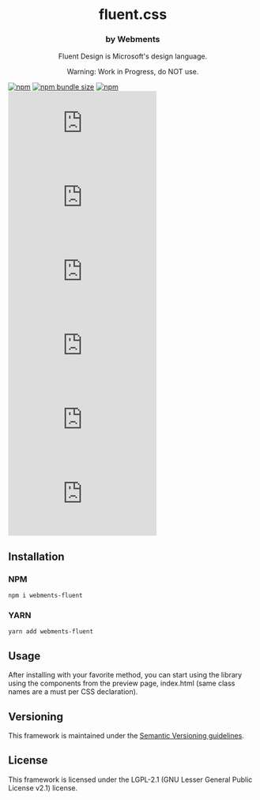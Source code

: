 <p align="center">
  <h1 align="center">fluent.css</h1>
</p>

<h3 align="center">by Webments</h3>
<p align="center">Fluent Design is Microsoft's design language.</p>
<p align="center">Warning: Work in Progress, do NOT use.</p>

[![npm](https://img.shields.io/npm/v/webments-fluent)](https://www.npmjs.com/package/webments-fluent)
[![npm bundle size](https://img.shields.io/bundlephobia/minzip/webments-fluent)](https://www.npmjs.com/package/webments-fluent)
[![npm](https://img.shields.io/npm/dt/webments-fluent)](https://www.npmjs.com/package/webments-fluent)
[![GitHub release (latest by date)](https://img.shields.io/github/v/release/webments/fluent.css)](https://github.com/Webments/fluent.css/releases)
[![GitHub](https://img.shields.io/github/license/webments/fluent.css)](https://github.com/Webments/fluent.css/blob/master/LICENSE)
[![GitHub commit activity](https://img.shields.io/github/commit-activity/m/webments/fluent.css)](https://github.com/Webments/fluent.css/commits/master)
[![GitHub contributors](https://img.shields.io/github/contributors/webments/fluent.css)](https://github.com/Webments/fluent.css/graphs/contributors)
[![GitHub stars](https://img.shields.io/github/stars/webments/fluent.css?style=social)](https://github.com/Webments/fluent.css)
[![GitHub forks](https://img.shields.io/github/forks/webments/fluent.css?style=social)](https://github.com/Webments/fluent.css/fork)

## Installation

### NPM

```
npm i webments-fluent
```

### YARN

```
yarn add webments-fluent
```

## Usage

After installing with your favorite method, you can start using the library using the components from the preview page, index.html (same class names are a must per CSS declaration).

## Versioning

This framework is maintained under the [Semantic Versioning guidelines](https://semver.org/).

## License

This framework is licensed under the LGPL-2.1 (GNU Lesser General Public License v2.1) license.

